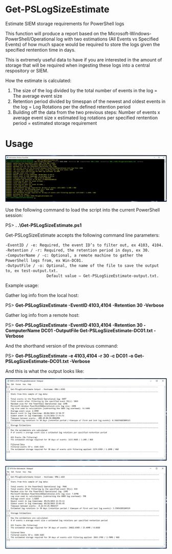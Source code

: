 # Get-PSLogSizeEstimate
Estimate SIEM storage requirements for PowerShell logs

This function will produce a report based on the Microsoft-Windows-PowerShell/Operational
log with two estimations (All Events vs Specified Events) of how much space would be 
required to store the logs given the specified rentention time in days.

This is extremely useful data to have if you are interested in the amount of storage 
that will be required when ingesting these logs into a central respository or SIEM.

How the estimate is calculated:
1. The size of the log divided by the total number of events in the log = The average event size
2. Retention period divided by timespan of the newest and oldest events in the log = Log Rotations per
   the defined retention period 
3. Building off the data from the two previous steps:
   Number of events x average event size x estimated log rotations per specified rentention period = 
   estimated storage requirement

# Usage

![Example Usage](https://github.com/robwillisinfo/Get-PSLogSizeEstimate/blob/master/Get-PSLogSizeEstimate.jpg)

Use the following command to load the script into the current PowerShell session:

PS> **. .\Get-PSLogSizeEstimate.ps1**

Get-PSLogSizeEstimate accepts the following command line parameters:

    -EventID / -e: Required, the event ID’s to filter out, ex 4103, 4104.
    -Retention / -r: Required, the retention period in days, ex 30.
    -ComputerName / -c: Optional, a remote machine to gather the PowerShell logs from, ex Win-DC01.
    -OutputFile / -o: Optional, the name of the file to save the output to, ex test-output.txt.
                      Default value – Get-PSLogSizeEstimate-output.txt.

Example usage:

Gather log info from the local host:

PS> **Get-PSLogSizeEstimate -EventID 4103,4104 -Retention 30 -Verbose**

Gather log info from a remote host:

PS> **Get-PSLogSizeEstimate -EventID 4103,4104 -Retention 30 -ComputerName DC01 -OutputFile Get-PSLogSizeEstimate-DC01.txt -Verbose**

And the shorthand version of the previous command:

PS> **Get-PSLogSizeEstimate -e 4103,4104 -r 30 -c DC01 -o Get-PSLogSizeEstimate-DC01.txt -Verbose**

And this is what the output looks like:

![Example Report](https://github.com/robwillisinfo/Get-PSLogSizeEstimate/blob/master/Example-Report1.jpg)

![Example Report](https://github.com/robwillisinfo/Get-PSLogSizeEstimate/blob/master/Example-Report2.jpg)

